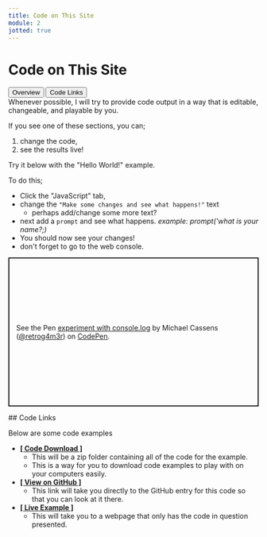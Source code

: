 ```yaml
---
title: Code on This Site
module: 2
jotted: true
---
```


# Code on This Site
<div class="tab">
  <button class="tablinks active" onclick="openTab(event, 'Overview')">Overview</button>
  <button class="tablinks" onclick="openTab(event, 'links')">Code Links</button>
   
</div>
<div id="Overview" class="tabcontent" style="display:block" >
<div class="tabhtml" markdown="1">
Whenever possible, I will try to provide code output in a way that is editable, changeable, and playable by you.

If you see one of these sections, you can;

1. change the code,
2. see the results live!

Try it below with the "Hello World!" example.

To do this;

- Click the "JavaScript" tab,
- change the `"Make some changes and see what happens!"` text
    - perhaps add/change some more text?
- next add a `prompt` and see what happens. *example: prompt('what is your name?;)*
- You should now see your changes!
- don't forget to go to the web console.


<p class="codepen" data-height="600" data-theme-id="dark" data-default-tab="js,result" data-slug-hash="oNGRqpz" data-editable="true" data-user="retrog4m3r" style="height: 300px; box-sizing: border-box; display: flex; align-items: center; justify-content: center; border: 2px solid; margin: 1em 0; padding: 1em;">
  <span>See the Pen <a href="https://codepen.io/retrog4m3r/pen/oNGRqpz">
  experiment with console.log</a> by Michael Cassens (<a href="https://codepen.io/retrog4m3r">@retrog4m3r</a>)
  on <a href="https://codepen.io">CodePen</a>.</span>
</p>
<script async src="https://cpwebassets.codepen.io/assets/embed/ei.js"></script>

</div>
</div>
<div id="links" class="tabcontent" >
<div class="tabhtml" markdown="1">
## Code Links

Below are some code examples

- [**[ Code Download ]**](https://github.com/Montana-Media-Arts/441-WebTech/blob/master/lecture_code/02/02/02_js_outside_html.zip)
    - This will be a zip folder containing all of the code for the example.
    - This is a way for you to download code examples to play with on your computers easily.
- [**[ View on GitHub ]**](https://github.com/Montana-Media-Arts/441-WebTech/tree/master/lecture_code/02/02)
    - This link will take you directly to the GitHub entry for this code so that you can look at it there.
- [**[ Live Example ]**](https://montana-media-arts.github.io/441-WebTech/lecture_code/02/02/02_js_outside_html.html)
    - This will take you to a webpage that only has the code in question presented.

</div>
</div>